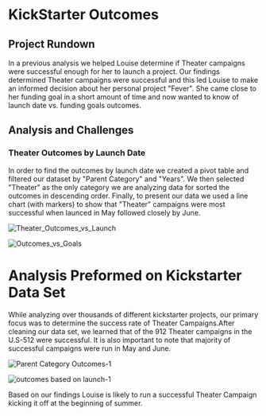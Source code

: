 # KickStarter Outcomes
## Project Rundown
In a previous analysis we helped Louise determine if Theater campaigns were successful enough for her to launch a project. Our findings determined Theater campaigns were successful and this led Louise to make an informed decision about her personal project "Fever". She came close to her funding goal in a short amount of time and now wanted to know of launch date vs. funding goals outcomes. 

## Analysis and Challenges

### Theater Outcomes by Launch Date
In order to find the outcomes by launch date we created a pivot table and filtered our dataset by "Parent Category" and "Years". We then selected "Theater" as the only category we are analyzing data for sorted the outcomes in descending order. Finally, to present our data we used a line chart (with markers) to show that "Theater" campaigns were most successful when launced in May followed closely by June. 




![Theater_Outcomes_vs_Launch](https://user-images.githubusercontent.com/99618784/155897479-0038c9da-f1a6-4a36-8ba4-917f15c46528.png)

![Outcomes_vs_Goals](https://user-images.githubusercontent.com/99618784/155897477-f837b590-52bc-4504-a518-05b5fbb00880.png)




# Analysis Preformed on Kickstarter Data Set


While analyzing over thousands of different kickstarter projects, our primary focus was to determine the success rate of Theater Campaigns.After cleaning our data set, we learned that of the 912 Theater campaigns in the U.S-512 were successful. It is also important to note that majority of successful campaigns were run in May and June.

![Parent Category Outcomes-1](https://user-images.githubusercontent.com/99618784/155526405-7ddabb86-a834-455a-aa4f-b77783f16b8f.png)


![outcomes based on launch-1](https://user-images.githubusercontent.com/99618784/155626479-36a4e101-bfbe-4936-b279-d4e2f89b5b7d.png)

Based on our findings Louise is likely to run a successful Theater Campaign kicking it off at the beginning of summer. 



